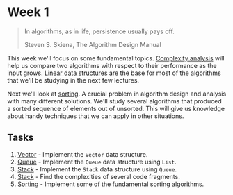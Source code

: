 # Week 1

> In algorithms, as in life, persistence usually pays off.
>
> Steven S. Skiena, The Algorithm Design Manual

This week we'll focus on some fundamental topics.
[Complexity analysis](materials/complexity_analysis.md) will help us compare
two algorithms with respect to their performance as the input grows.
[Linear data structures](materials/linear_data_structures.md) are the base
for most of the algorithms that we'll be studying in the next few lectures.

Next we'll look at [sorting](materials/sorting.md). A crucial problem in
algorithm design and analysis with many different solutions. We'll study
several algorithms that produced a sorted sequence of elements out of unsorted.
This will give us knowledge about handy techniques that we can apply in other
situations.

## Tasks

 1. [Vector](1-Vector/README.md) - Implement the `Vector` data structure.
 1. [Queue](2-Queue/README.md) - Implement the `Queue` data structure using `List`.
 1. [Stack](3-Stack/README.md) - Implement the `Stack` data structure using `Queue`.
 1. [Stack](4-Complexities/README.md) - Find the complexities of several code fragments.
 1. [Sorting](5-Sorting/README.md) - Implement some of the fundamental sorting algorithms.
